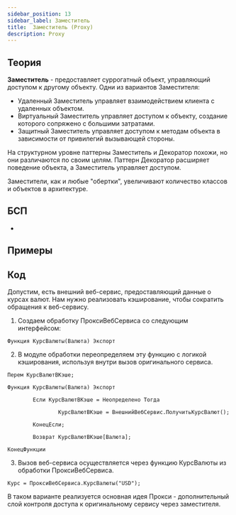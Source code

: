 ```yaml
---
sidebar_position: 13
sidebar_label: Заместитель
title:  Заместитель (Proxy)
description: Proxy
---
```

## Теория
**Заместитель** - предоставляет суррогатный объект, управляющий доступом к другому объекту. Одни из вариантов Заместителя:
- Удаленный Заместитель управляет взаимодействием клиента с удаленных объектом.
- Виртуальный Заместитель управляет доступом к объекту, создание которого сопряжено с большими затратами.
- Защитный Заместитель управляет доступом к методам объекта в зависимости от привилегий вызывающей стороны.

На структурном уровне паттерны Заместитель и Декоратор похожи, но они различаются по своим целям. Паттерн Декоратор расширяет поведение объекта, а Заместитель управляет доступом.

Заместители, как и любые "обертки", увеличивают количество классов и объектов в архитектуре.

## БСП
- 

## Примеры


## Код
Допустим, есть внешний веб-сервис, предоставляющий данные о курсах валют. Нам нужно реализовать кэширование, чтобы сократить обращения к веб-сервису.

1. Создаем обработку ПроксиВебСервиса со следующим интерфейсом:
```
Функция КурсВалюты(Валюта) Экспорт
```

2. В модуле обработки переопределяем эту функцию с логикой кэширования, используя внутри вызов оригинального сервиса.
```
Перем КурсВалютВКэше;

Функция КурсВалюты(Валюта) Экспорт
    
        Если КурсВалютВКэше = Неопределено Тогда
        
                КурсВалютВКэше = ВнешнийВебСервис.ПолучитьКурсВалют();        
        
        КонецЕсли;
    
        Возврат КурсВалютВКэше[Валюта];
    
КонецФункции
```
3. Вызов веб-сервиса осуществляется через функцию КурсВалюты из обработки ПроксиВебСервиса.
```
Курс = ПроксиВебСервиса.КурсВалюты("USD");
```
В таком варианте реализуется основная идея Прокси - дополнительный слой контроля доступа к оригинальному сервису через заместителя.
